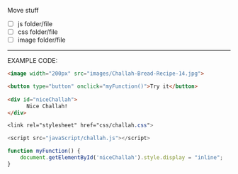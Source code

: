 
Move stuff

- [ ] js folder/file
- [ ] css folder/file
- [ ] image folder/file 

------
EXAMPLE CODE:

```HTML
<image width="200px" src="images/Challah-Bread-Recipe-14.jpg">

<button type="button" onclick="myFunction()">Try it</button>
 
<div id="niceChallah">
      Nice Challah!
</div>    
```

```css
<link rel="stylesheet" href="css/challah.css">

```


```javascript
<script src="javaScript/challah.js"></script>

function myFunction() {
    document.getElementById('niceChallah').style.display = "inline";
}

```
